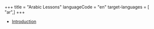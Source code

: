 +++
title = "Arabic Lessons"
languageCode = "en"
target-languages = [ "ar",]
+++

  - [Introduction](/ar/%D9%85%D9%82%D8%AF%D9%85%D8%A9)
